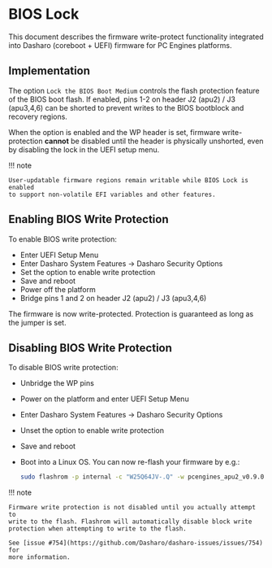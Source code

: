 # BIOS Lock

This document describes the firmware write-protect functionality integrated
into Dasharo (coreboot + UEFI) firmware for PC Engines platforms.

## Implementation

The option `Lock the BIOS Boot Medium` controls the flash protection feature
of the BIOS boot flash. If enabled, pins 1-2 on header J2 (apu2) / J3 (apu3,4,6)
can be shorted to prevent writes to the BIOS bootblock and recovery regions.

When the option is enabled and the WP header is set, firmware write-protection
**cannot** be disabled until the header is physically unshorted, even by
disabling the lock in the UEFI setup menu.

!!! note

    User-updatable firmware regions remain writable while BIOS Lock is enabled
    to support non-volatile EFI variables and other features.

## Enabling BIOS Write Protection

To enable BIOS write protection:

- Enter UEFI Setup Menu
- Enter Dasharo System Features -> Dasharo Security Options
- Set the option to enable write protection
- Save and reboot
- Power off the platform
- Bridge pins 1 and 2 on header J2 (apu2) / J3 (apu3,4,6)

The firmware is now write-protected. Protection is guaranteed as long as the
jumper is set.

## Disabling BIOS Write Protection

To disable BIOS write protection:

- Unbridge the WP pins
- Power on the platform and enter UEFI Setup Menu
- Enter Dasharo System Features -> Dasharo Security Options
- Unset the option to enable write protection
- Save and reboot
- Boot into a Linux OS. You can now re-flash your firmware by e.g.:

    ```bash
    sudo flashrom -p internal -c "W25Q64JV-.Q" -w pcengines_apu2_v0.9.0.rom
    ```

!!! note

    Firmware write protection is not disabled until you actually attempt to
    write to the flash. Flashrom will automatically disable block write
    protection when attempting to write to the flash.

    See [issue #754](https://github.com/Dasharo/dasharo-issues/issues/754) for
    more information.
